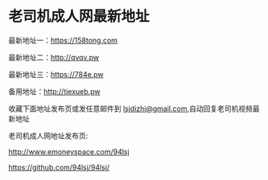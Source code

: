 # 老司机成人网最新地址

最新地址一：https://158tong.com

最新地址二：http://qvqv.pw

最新地址三：https://784e.pw

备用地址：http://tiexueb.pw

收藏下面地址发布页或发任意邮件到 lsjdizhi@gmail.com,自动回复老司机视频最新地址

老司机成人网地址发布页:

http://www.emoneyspace.com/94lsj

https://github.com/94lsj/94lsj/
